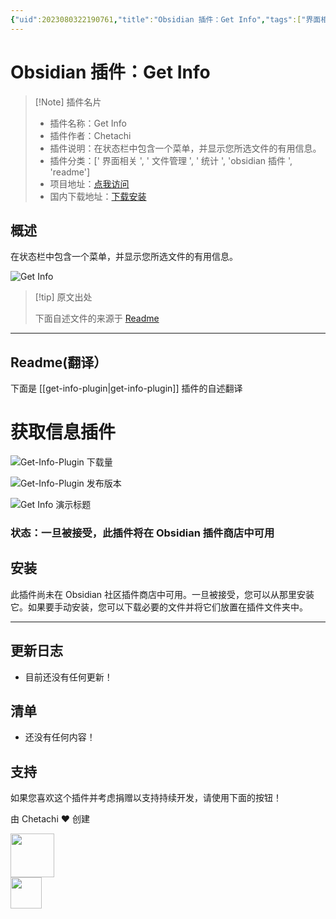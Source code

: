 ```yaml
---
{"uid":2023080322190761,"title":"Obsidian 插件：Get Info","tags":["界面相关","文件管理","统计","obsidian插件","readme"],"description":"在状态栏中包含一个菜单，并显示您所选文件的有用信息。","author":"AI","type":"readme","draft":false,"editable":false,"modified":20230101000000,"dg-publish":true,"permalink":"/lake-of-knowledge/10-obsidian/obsidian/readme/get-info-plugin-readme/","dgPassFrontmatter":true}
---
```



# Obsidian 插件：Get Info

> [!Note] 插件名片
> - 插件名称：Get Info
> - 插件作者：Chetachi
> - 插件说明：在状态栏中包含一个菜单，并显示您所选文件的有用信息。
> - 插件分类：[' 界面相关 ', ' 文件管理 ', ' 统计 ', 'obsidian 插件 ', 'readme']
> - 项目地址：[点我访问](https://github.com/chetachiezikeuzor/Get-Info-Plugin)
> - 国内下载地址：[下载安装](https://pkmer.cn/products/plugin/pluginMarket/?get-info-plugin)

## 概述

在状态栏中包含一个菜单，并显示您所选文件的有用信息。

![Get Info](https://cdn.pkmer.cn/covers/get-info-plugin.png!pkmer)

> [!tip] 原文出处
>
>下面自述文件的来源于 [Readme](https://ghproxy.net/https://raw.githubusercontent.com/chetachiezikeuzor/Get-Info-Plugin/master/README.md)
>

---

## Readme(翻译）

下面是 [[get-info-plugin\|get-info-plugin]] 插件的自述翻译

# 获取信息插件

![Get-Info-Plugin 下载量](https://img.shields.io/github/downloads/chetachiezikeuzor/Get-Info-Plugin/total.svg)

![Get-Info-Plugin 发布版本](https://img.shields.io/github/v/release/chetachiezikeuzor/Get-Info-Plugin)

![Get Info 演示标题](https://user-images.githubusercontent.com/79069364/144931459-1556d9ba-64ae-467e-9f1c-b7c5f0f85c8f.png)

### 状态：一旦被接受，此插件将在 Obsidian 插件商店中可用

## 安装

此插件尚未在 Obsidian 社区插件商店中可用。一旦被接受，您可以从那里安装它。如果要手动安装，您可以下载必要的文件并将它们放置在插件文件夹中。

---

## 更新日志

- 目前还没有任何更新！

## 清单

- 还没有任何内容！

## 支持

如果您喜欢这个插件并考虑捐赠以支持持续开发，请使用下面的按钮！

由 Chetachi ❤️ 创建

<a href="https://paypal.me/chelseaezikeuzor">
<img src="https://raw.githubusercontent.com/chetachiezikeuzor/Get-Info-Plugin/master/assets/paypal.svg" height="70"></a>
<br/>
<a href="https://ko-fi.com/chetachi">
<img src="https://raw.githubusercontent.com/chetachiezikeuzor/Get-Info-Plugin/master/assets/kofi_color.svg" height="50"></a>



